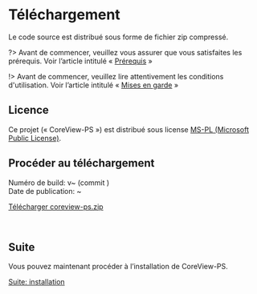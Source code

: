# Téléchargement

Le code source est distribué sous forme de fichier zip compressé.

?> Avant de commencer, veuillez vous assurer que vous satisfaites les prérequis.
   Voir l’article intitulé « [Prérequis](fr/prerequis.md) »

!> Avant de commencer, veuillez lire attentivement les conditions d'utilisation.
   Voir l’article intitulé « [Mises en garde](fr/mises-en-garde.md) »

## Licence

Ce projet (« CoreView-PS ») est distribué sous license
[MS-PL (Microsoft Public License)].

## Procéder au téléchargement

Numéro de build: v<span id="buildversion">~</span> (commit <a href="https://github.com/SanteQc/coreview-ps/commit/" id="commitid"></a>) <br>
Date de publication: <span id="builddate">~</span>

[Télécharger coreview-ps.zip](https://santeqc.github.io/coreview-ps/coreview-ps.zip ":class=button-primary")

<br>

## Suite

Vous pouvez maintenant procéder à l’installation de CoreView-PS.

[Suite: installation](fr/installation.md ":class=button")

<script>
    const buildversion = document.getElementById("buildversion");
    const builddate = document.getElementById("builddate");
    const commitid = document.getElementById("commitid");

    fetch("https://api.github.com/repos/SanteQc/coreview-ps/actions/workflows/wf_Windows_Core.yml/runs?per_page=1&branch=main&event=push&status=success")
        .then(response => response.json())
        .then(data => {
            const run = data.workflow_runs[0];
            buildversion.textContent = run.run_number;
            commitid.href += run.head_sha;
            commitid.textContent = run.head_sha.substring(0, 7);
            builddate.textContent = new Date(run.run_started_at).toLocaleDateString('fr-CA', { dateStyle: 'full' });
        });
</script>

[MS-PL (Microsoft Public License)]: https://opensource.org/licenses/MS-PL
